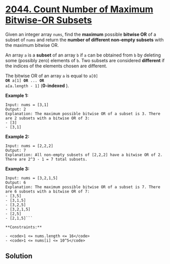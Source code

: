 # [2044. Count Number of Maximum Bitwise-OR Subsets](https://leetcode.com/problems/count-number-of-maximum-bitwise-or-subsets/description/?envType=daily-question&envId=2025-07-28)

Given an integer array <code>nums</code>, find the **maximum** possible **bitwise OR** of a subset of <code>nums</code> and return the **number of different non-empty subsets** with the maximum bitwise OR.

An array <code>a</code> is a **subset** of an array <code>b</code> if <code>a</code> can be obtained from <code>b</code> by deleting some (possibly zero) elements of <code>b</code>. Two subsets are considered **different** if the indices of the elements chosen are different.

The bitwise OR of an array <code>a</code> is equal to <code>a[0] **OR** a[1] **OR** ... **OR** a[a.length - 1]</code> (**0-indexed** ).

**Example 1:**

```
Input: nums = [3,1]
Output: 2
Explanation: The maximum possible bitwise OR of a subset is 3. There are 2 subsets with a bitwise OR of 3:
- [3]
- [3,1]
```

**Example 2:**

```
Input: nums = [2,2,2]
Output: 7
Explanation: All non-empty subsets of [2,2,2] have a bitwise OR of 2. There are 2^3 - 1 = 7 total subsets.
```

**Example 3:**

````
Input: nums = [3,2,1,5]
Output: 6
Explanation: The maximum possible bitwise OR of a subset is 7. There are 6 subsets with a bitwise OR of 7:
- [3,5]
- [3,1,5]
- [3,2,5]
- [3,2,1,5]
- [2,5]
- [2,1,5]```

**Constraints:**

- <code>1 <= nums.length <= 16</code>
- <code>1 <= nums[i] <= 10^5</code>
````

## Solution

